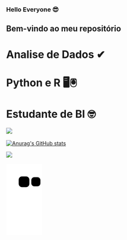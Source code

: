 ### Hello Everyone 😎
## Bem-vindo ao meu repositório
# Analise de Dados ✔
# Python e R 🖥🖲
# Estudante de BI 🤓

<div>
    <a href="https://www.linkedin.com/in/gustavo-coliveira/" target="_blank"><img src="https://img.shields.io/badge/-LinkedIn-%230077B5?style=for-the-badge&logo=linkedin&logoColor=white" target="_blank"></a>

[![Anurag's GitHub stats](https://github-readme-stats.vercel.app/api?username=gucam&theme=gotham&show_icons=true)](https://github.com/gucam/github-readme-stats)

<img height="180em" src="https://github-readme-stats.vercel.app/api/top-langs/?username=gucam&layout=compact&langs_count=7&theme=gotham"/>

 ![Snake animation](https://github.com/rafaballerini/rafaballerini/blob/output/github-contribution-grid-snake.svg)
 
